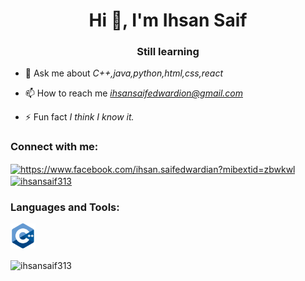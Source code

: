 <h1 align="center">Hi 👋, I'm Ihsan Saif</h1>
<h3 align="center">Still learning</h3>

- 💬 Ask me about *C++,java,python,html,css,react*

- 📫 How to reach me *ihsansaifedwardion@gmail.com*

- ⚡ Fun fact *I think I know it.*

<h3 align="left">Connect with me:</h3>
<p align="left">
<a href="https://www.facebook.com/ihsan.saifedwardian?mibextid=zbwkwl" target="blank"><img align="center" src="https://raw.githubusercontent.com/rahuldkjain/github-profile-readme-generator/master/src/images/icons/Social/facebook.svg" alt="https://www.facebook.com/ihsan.saifedwardian?mibextid=zbwkwl" height="30" width="40" /></a>
<a href="https://instagram.com/ihsansaif313" target="blank"><img align="center" src="https://raw.githubusercontent.com/rahuldkjain/github-profile-readme-generator/master/src/images/icons/Social/instagram.svg" alt="ihsansaif313" height="30" width="40" /></a>
</p>

<h3 align="left">Languages and Tools:</h3>
<p align="left"> <a href="https://www.w3schools.com/cpp/" target="_blank" rel="noreferrer"> <img src="https://raw.githubusercontent.com/devicons/devicon/master/icons/cplusplus/cplusplus-original.svg" alt="cplusplus" width="40" height="40"/> </a> </p>

<p><img align="center" src="https://github-readme-stats.vercel.app/api/top-langs?username=ihsansaif313&show_icons=true&locale=en&layout=compact" alt="ihsansaif313" /></p>
